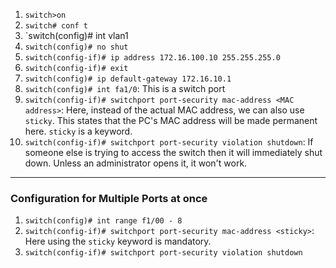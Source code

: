
1. `switch>on`
2. `switch# conf t`
3. `switch(config)# int vlan1
4. `switch(config)# no shut`
5. `switch(config-if)# ip address 172.16.100.10 255.255.255.0`
6. `switch(config-if)# exit`
7. `switch(config)# ip default-gateway 172.16.10.1`
8. `switch(config)# int fa1/0`: This is a switch port
9. `switch(config-if)# switchport port-security mac-address <MAC address>`: Here, instead of the actual MAC address, we can also use `sticky`. This states that the PC's MAC address will be made permanent here. `sticky` is a keyword.
10. `switch(config-if)# switchport port-security violation shutdown`: If someone else is trying to access the switch then it will immediately shut down. Unless an administrator opens it, it won't work.
---
### **Configuration for Multiple Ports at once**

1. `switch(config)# int range f1/00 - 8`
2. `switch(config-if)# switchport port-security mac-address <sticky>`: Here using the `sticky` keyword is mandatory.
3. `switch(config-if)# switchport port-security violation shutdown`